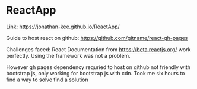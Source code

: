 # ReactApp
Link: https://jonathan-kee.github.io/ReactApp/

Guide to host react on github: https://github.com/gitname/react-gh-pages


Challenges faced:
React Documentation from https://beta.reactjs.org/ work perfectly. Using the framework was not a problem.

However gh pages dependency requried to host on github not friendly with bootstrap js, only working for bootstrap js with cdn. Took me six hours to find a way to solve find a solution

